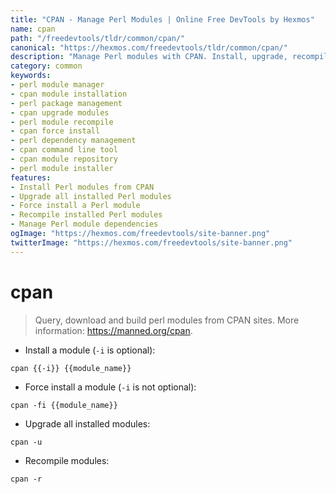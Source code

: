 ```yaml
---
title: "CPAN - Manage Perl Modules | Online Free DevTools by Hexmos"
name: cpan
path: "/freedevtools/tldr/common/cpan/"
canonical: "https://hexmos.com/freedevtools/tldr/common/cpan/"
description: "Manage Perl modules with CPAN. Install, upgrade, recompile, and force install Perl modules effortlessly. Free online tool, no registration required."
category: common
keywords:
- perl module manager
- cpan module installation
- perl package management
- cpan upgrade modules
- perl module recompile
- cpan force install
- perl dependency management
- cpan command line tool
- cpan module repository
- perl module installer
features:
- Install Perl modules from CPAN
- Upgrade all installed Perl modules
- Force install a Perl module
- Recompile installed Perl modules
- Manage Perl module dependencies
ogImage: "https://hexmos.com/freedevtools/site-banner.png"
twitterImage: "https://hexmos.com/freedevtools/site-banner.png"
---
```


# cpan

> Query, download and build perl modules from CPAN sites.
> More information: <https://manned.org/cpan>.

- Install a module (`-i` is optional):

`cpan {{-i}} {{module_name}}`

- Force install a module (`-i` is not optional):

`cpan -fi {{module_name}}`

- Upgrade all installed modules:

`cpan -u`

- Recompile modules:

`cpan -r`
